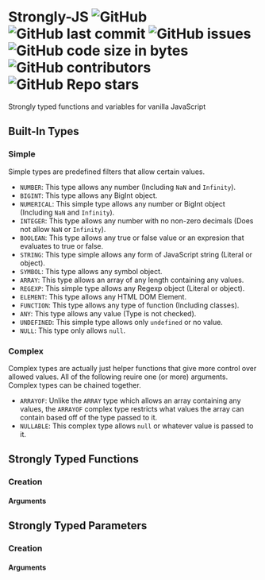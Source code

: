 # Strongly-JS ![GitHub](https://img.shields.io/github/license/SteveBeeblebrox/Strongly-JS?style=flat-square) ![GitHub last commit](https://img.shields.io/github/last-commit/SteveBeeblebrox/Strongly-JS?style=flat-square) ![GitHub issues](https://img.shields.io/github/issues-raw/SteveBeeblebrox/Strongly-JS?style=flat-square) ![GitHub code size in bytes](https://img.shields.io/github/languages/code-size/SteveBeeblebrox/Strongly-JS?style=flat-square) ![GitHub contributors](https://img.shields.io/github/contributors/SteveBeeblebrox/Strongly-JS?color=007EC6&style=flat-square) ![GitHub Repo stars](https://img.shields.io/github/stars/SteveBeeblebrox/Strongly-JS?style=flat-square)
Strongly typed functions and variables for vanilla JavaScript
## Built-In Types
### Simple
Simple types are predefined filters that allow certain values.
+ `NUMBER`: This type allows any number (Including `NaN` and `Infinity`).
+ `BIGINT`: This type allows any BigInt object.
+ `NUMERICAL`: This simple type allows any number or BigInt object (Including `NaN` and `Infinity`).
+ `INTEGER`: This type allows any number with no non-zero decimals (Does not allow `NaN` or `Infinity`).
+ `BOOLEAN`: This type allows any true or false value or an expresion that evaluates to true or false.
+ `STRING`: This type simple allows any form of JavaScript string (Literal or object).
+ `SYMBOL`: This type allows any symbol object.
+ `ARRAY`: This type allows an array of any length containing any values.
+ `REGEXP`: This simple type allows any Regexp object (Literal or object).
+ `ELEMENT`: This type allows any HTML DOM Element.
+ `FUNCTION`: This type allows any type of function (Including classes).
+ `ANY`: This type allows any value (Type is not checked).
+ `UNDEFINED`: This simple type allows only `undefined` or no value.
+ `NULL`: This type only allows `null`.
### Complex
Complex types are actually just helper functions that give more control over allowed values. All of the following reuire one (or more) arguments. Complex types can be chained together.
+ `ARRAYOF`: Unlike the `ARRAY` type which allows an array containing any values, the `ARRAYOF` complex type restricts what values the array can contain based off of the type passed to it.
+ `NULLABLE`: This complex type allows `null` or whatever value is passed to it.
## Strongly Typed Functions
### Creation
#### Arguments
## Strongly Typed Parameters
### Creation
#### Arguments
